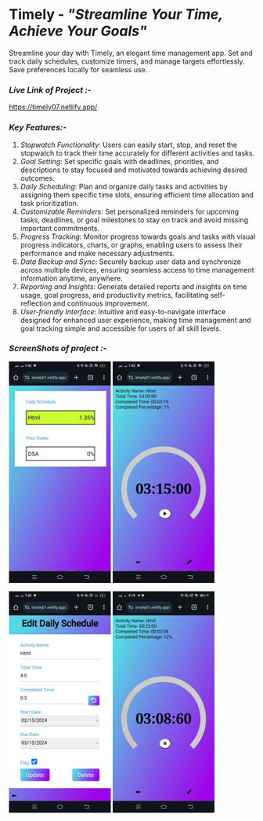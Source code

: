 # Timely - _"Streamline Your Time, Achieve Your Goals"_
Streamline your day with Timely, an elegant time management app. Set and track daily schedules, customize timers, and manage targets effortlessly. Save preferences locally for seamless use.

### **_Live Link of Project :-_**
https://timely07.netlify.app/

### **_Key Features:-_**

1. _Stopwatch Functionality_: Users can easily start, stop, and reset the stopwatch to track their time accurately for different activities and tasks.
2. _Goal Setting_: Set specific goals with deadlines, priorities, and descriptions to stay focused and motivated towards achieving desired outcomes.
3. _Daily Scheduling_: Plan and organize daily tasks and activities by assigning them specific time slots, ensuring efficient time allocation and task prioritization.
4. _Customizable Reminders_: Set personalized reminders for upcoming tasks, deadlines, or goal milestones to stay on track and avoid missing important commitments.
5. _Progress Tracking_: Monitor progress towards goals and tasks with visual progress indicators, charts, or graphs, enabling users to assess their performance and make necessary adjustments.
6. _Data Backup and Sync_: Securely backup user data and synchronize across multiple devices, ensuring seamless access to time management information anytime, anywhere.
7. _Reporting and Insights_: Generate detailed reports and insights on time usage, goal progress, and productivity metrics, facilitating self-reflection and continuous improvement.
8. _User-friendly Interface_: Intuitive and easy-to-navigate interface designed for enhanced user experience, making time management and goal tracking simple and accessible for users of all skill levels.

### **_ScreenShots of project :-_**

<img height="451" alt="image" src="/Timely/Screenshot_20240219_074219.jpg">         <img height="451" alt="image" src="/Timely/Screenshot_20240219_074230.jpg">

<img height="451" alt="image" src="/Timely/Screenshot_20240219_074241.jpg">         <img height="451" alt="image" src="/Timely/Screenshot_20240219_091948.jpg">
